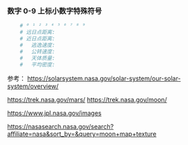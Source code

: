 ### 数字 0-9 上标小数字特殊符号
```python
    # ⁰ ¹ ² ³ ⁴ ⁵ ⁶ ⁷ ⁸ ⁹
    # 远日点距离: 
    # 近日点距离: 
    # 　逃逸速度: 
    # 　公转速度: 
    # 　天体质量: 
    # 　平均密度: 
```
参考：
https://solarsystem.nasa.gov/solar-system/our-solar-system/overview/


https://trek.nasa.gov/mars/
https://trek.nasa.gov/moon/

https://www.jpl.nasa.gov/images

https://nasasearch.nasa.gov/search?affiliate=nasa&sort_by=&query=moon+map+texture